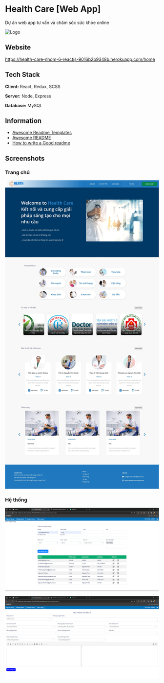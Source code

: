 
# Health Care [Web App]

Dự án web app tư vấn và chăm sóc sức khỏe online 


![Logo](https://health-care-nhom-6-reactjs-9016b2b9348b.herokuapp.com/static/media/logo.7ee83d6d.svg)


## Website

https://health-care-nhom-6-reactjs-9016b2b9348b.herokuapp.com/home


## Tech Stack

**Client:** React, Redux, SCSS

**Server:** Node, Express

**Database:** MySQL




## Information

 - [Awesome Readme Templates](https://awesomeopensource.com/project/elangosundar/awesome-README-templates)
 - [Awesome README](https://github.com/matiassingers/awesome-readme)
 - [How to write a Good readme](https://bulldogjob.com/news/449-how-to-write-a-good-readme-for-your-github-project)


## Screenshots
### Trang chủ
![App Screenshot](https://github.com/Dung-Pham/HealthCare-img/blob/main/img/ScreenApp/healthcare-homepage.jpg?raw=true)


### Hệ thống 

![App Screenshot](https://github.com/Dung-Pham/HealthCare-img/blob/main/img/ScreenApp/Screenshot%202024-03-22%20203830.png?raw=true)


![App Screenshot](https://github.com/Dung-Pham/HealthCare-img/blob/main/img/ScreenApp/Screenshot%202024-03-22%20203902.png?raw=true)
